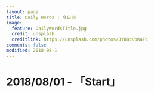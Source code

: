 ```yaml
---
layout: page
title: Daily Words | 今日词
image:
  feature: DailyWordsTitle.jpg
  credit: unsplash
  creditlink: https://unsplash.com/photos/JYBBcCbRaFc
comments: false
modified: 2018-08-1
---
```

# 2018/08/01 -  「Start」
